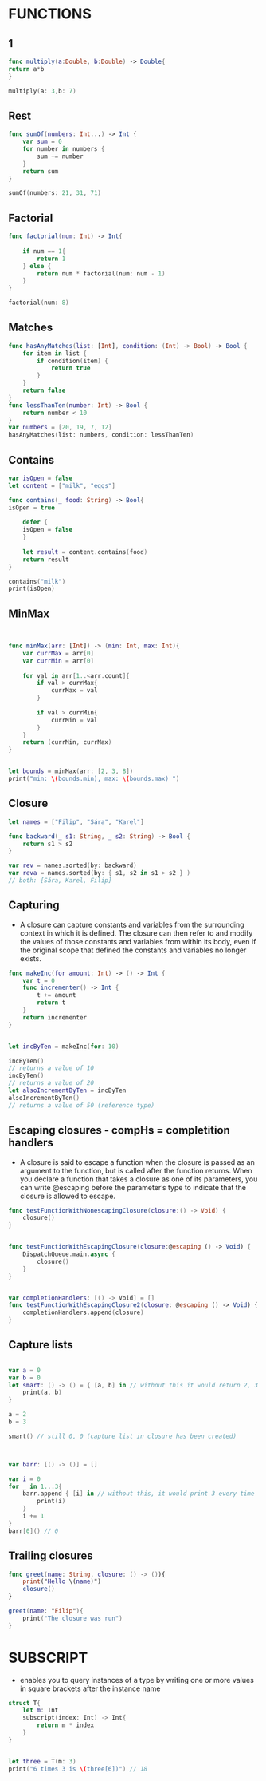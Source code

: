 # FUNCTIONS


## 1
```swift
func multiply(a:Double, b:Double) -> Double{
return a*b
}

multiply(a: 3,b: 7)
```
## Rest
```swift
func sumOf(numbers: Int...) -> Int {
    var sum = 0
    for number in numbers {
        sum += number
    }
    return sum
}

sumOf(numbers: 21, 31, 71)
```


## Factorial
```swift
func factorial(num: Int) -> Int{
    
    if num == 1{
        return 1
    } else {
        return num * factorial(num: num - 1)
    }
}

factorial(num: 8)
```


## Matches
```swift
func hasAnyMatches(list: [Int], condition: (Int) -> Bool) -> Bool {
    for item in list {
        if condition(item) {
            return true
        }
    }
    return false
}
func lessThanTen(number: Int) -> Bool {
    return number < 10
}
var numbers = [20, 19, 7, 12]
hasAnyMatches(list: numbers, condition: lessThanTen)
```

## Contains

```swift
var isOpen = false
let content = ["milk", "eggs"]

func contains(_ food: String) -> Bool{
isOpen = true
    
    defer {
    isOpen = false
    }
    
    let result = content.contains(food)
    return result
}

contains("milk")
print(isOpen)

```


## MinMax
```swift


func minMax(arr: [Int]) -> (min: Int, max: Int){
    var currMax = arr[0]
    var currMin = arr[0]
    
    for val in arr[1..<arr.count]{
        if val > currMax{
            currMax = val
        }
        
        if val > currMin{
            currMin = val
        }
    }
    return (currMin, currMax)
}


let bounds = minMax(arr: [2, 3, 8])
print("min: \(bounds.min), max: \(bounds.max) ")
```


## Closure
```swift
let names = ["Filip", "Sára", "Karel"]

func backward(_ s1: String, _ s2: String) -> Bool {
    return s1 > s2
}

var rev = names.sorted(by: backward)
var reva = names.sorted(by: { s1, s2 in s1 > s2 } )
// both: [Sára, Karel, Filip]
```

## Capturing
*  A closure can capture constants and variables from the surrounding context in which it is defined.
 The closure can then refer to and modify the values of those constants and variables from within its body,
 even if the original scope that defined the constants and variables no longer exists.
```swift
func makeInc(for amount: Int) -> () -> Int {
    var t = 0
    func incrementer() -> Int {
        t += amount
        return t
    }
    return incrementer
}


let incByTen = makeInc(for: 10)

incByTen()
// returns a value of 10
incByTen()
// returns a value of 20
let alsoIncrementByTen = incByTen
alsoIncrementByTen()
// returns a value of 50 (reference type)
```


## Escaping closures - compHs = completition handlers
 * A closure is said to escape a function when the closure is passed as an argument to the function,
 but is called after the function returns. When you declare a function that takes a closure as one of its parameters,
 you can write @escaping before the parameter’s type to indicate that the closure is allowed to escape.
```swift
func testFunctionWithNonescapingClosure(closure:() -> Void) {
    closure()
}


func testFunctionWithEscapingClosure(closure:@escaping () -> Void) {
    DispatchQueue.main.async {
        closure()
    }
}


var completionHandlers: [() -> Void] = []
func testFunctionWithEscapingClosure2(closure: @escaping () -> Void) {
    completionHandlers.append(closure)
}
```
## Capture lists
```swift

var a = 0
var b = 0
let smart: () -> () = { [a, b] in // without this it would return 2, 3
    print(a, b)
}

a = 2
b = 3

smart() // still 0, 0 (capture list in closure has been created)



var barr: [() -> ()] = []

var i = 0
for _ in 1...3{
    barr.append { [i] in // without this, it would print 3 every time
        print(i)
    }
    i += 1
}
barr[0]() // 0
```

## Trailing closures
```swift
func greet(name: String, closure: () -> ()){
    print("Hello \(name)")
    closure()
}

greet(name: "Filip"){
    print("The closure was run")
}
```


# SUBSCRIPT
* enables you to query instances of a type by writing one or more values in square brackets after the instance name
```swift
struct T{
    let m: Int
    subscript(index: Int) -> Int{
        return m * index
    }
}


let three = T(m: 3)
print("6 times 3 is \(three[6])") // 18
```
